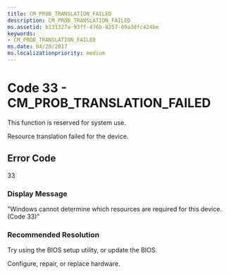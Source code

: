 ```yaml
---
title: CM_PROB_TRANSLATION_FAILED
description: CM_PROB_TRANSLATION_FAILED
ms.assetid: b131327a-93ff-476b-8257-09a3dfc424be
keywords:
- CM_PROB_TRANSLATION_FAILED
ms.date: 04/20/2017
ms.localizationpriority: medium
---
```


# Code 33 - CM_PROB_TRANSLATION_FAILED

This function is reserved for system use.

Resource translation failed for the device.

## Error Code

33

### Display Message

"Windows cannot determine which resources are required for this device. (Code 33)"

### Recommended Resolution

Try using the BIOS setup utility, or update the BIOS.

Configure, repair, or replace hardware.
